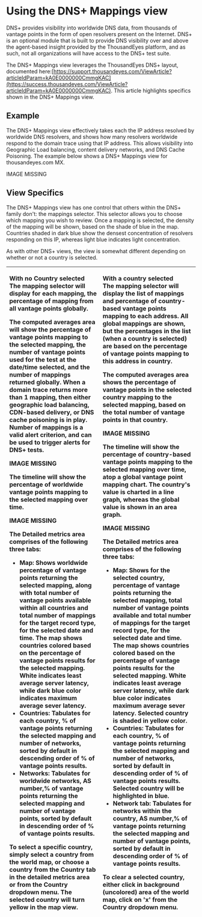 # Using the DNS+ Mappings view

DNS+ provides visibility into worldwide DNS data, from thousands of vantage points in the form of open resolvers present on the Internet.  DNS+ is an optional module that is built to provide DNS visibility over and above the agent-based insight provided by the ThousandEyes platform, and as such, not all organizations will have access to the DNS+ test suite.  

The DNS+ Mappings view leverages the ThousandEyes DNS+ layout, documented here:[https://support.thousandeyes.com/ViewArticle?articleIdParam=kA0E0000000CmmgKAC](https://success.thousandeyes.com/ViewArticle?articleIdParam=kA0E0000000CmmgKAC).  This article highlights specifics shown in the DNS+ Mappings view.

## Example

The DNS+ Mappings view effectively takes each the IP address resolved by worldwide DNS resolvers, and shows how many resolvers worldwide respond to the domain trace using that IP address.  This allows visibility into Geographic Load balancing, content delivery networks, and DNS Cache Poisoning.  The example below shows a DNS+ Mappings view for thousandeyes.com MX.

IMAGE MISSING

## View Specifics

The DNS+ Mappings view has one control that others within the DNS+ family don't: the mappings selector.  This selector allows you to choose which mapping you wish to review.  Once a mapping is selected, the density of the mapping will be shown, based on the shade of blue in the map.  Countries shaded in dark blue show the densest concentration of resolvers responding on this IP, whereas light blue indicates light concentration.

As with other DNS+ views, the view is somewhat different depending on whether or not a country is selected.



<table>
  <thead>
    <tr>
      <th style="text-align:left">
        <p>With no Country selected
          <br />The mapping selector will display for each mapping, the percentage of
          mapping from all vantage points globally.</p>
        <p>The computed averages area will show the percentage of vantage points
          mapping to the selected mapping, the number of vantage points used for
          the test at the date/time selected, and the number of mappings returned
          globally. When a domain trace returns more than 1 mapping, then either
          geographic load balancing, CDN-based delivery, or DNS cache poisoning is
          in play. Number of mappings is a valid alert criterion, and can be used
          to trigger alerts for DNS+ tests.</p>
        <p>IMAGE MISSING</p>
        <p>The timeline will show the percentage of worldwide vantage points mapping
          to the selected mapping over time.</p>
        <p>IMAGE MISSING</p>
        <p>The Detailed metrics area comprises of the following three tabs:</p>
        <ul>
          <li>Map: Shows worldwide percentage of vantage points returning the selected
            mapping, along with total number of vantage points available within all
            countries and total number of mappings for the target record type, for
            the selected date and time. The map shows countries colored based on the
            percentage of vantage points results for the selected mapping. White indicates
            least average server latency, while dark blue color indicates maximum average
            sever latency.</li>
          <li>Countries: Tabulates for each country, % of vantage points returning the
            selected mapping and number of networks, sorted by default in descending
            order of % of vantage points results.</li>
          <li>Networks: Tabulates for worldwide networks, AS number,% of vantage points
            returning the selected mapping and number of vantage points, sorted by
            default in descending order of % of vantage points results.</li>
        </ul>
        <p>To select a specific country, simply select a country from the world map,
          or choose a country from the Country tab in the detailed metrics area or
          from the Country dropdown menu. The selected country will turn yellow in
          the map view.</p>
      </th>
      <th style="text-align:left">
        <p>With a country selected
          <br />The mapping selector will display the list of mappings and percentage
          of country-based vantage points mapping to each address. All global mappings
          are shown, but the percentages in the list (when a country is selected)
          are based on the percentage of vantage points mapping to this address in
          country.</p>
        <p>The computed averages area shows the percentage of vantage points in the
          selected country mapping to the selected mapping, based on the total number
          of vantage points in that country.</p>
        <p>IMAGE MISSING</p>
        <p>The timeline will show the percentage of country-based vantage points
          mapping to the selected mapping over time, atop a global vantage point
          mapping chart. The country&apos;s value is charted in a line graph, whereas
          the global value is shown in an area graph.</p>
        <p>IMAGE MISSING</p>
        <p>The Detailed metrics area comprises of the following three tabs:</p>
        <ul>
          <li>Map: Shows for the selected country, percentage of vantage points returning
            the selected mapping, total number of vantage points available and total
            number of mappings for the target record type, for the selected date and
            time. The map shows countries colored based on the percentage of vantage
            points results for the selected mapping. White indicates least average
            server latency, while dark blue color indicates maximum average sever latency.
            Selected country is shaded in yellow color.</li>
          <li>Countries: Tabulates for each country, % of vantage points returning the
            selected mapping and number of networks, sorted by default in descending
            order of % of vantage points results. Selected country will be highlighted
            in blue.</li>
          <li>Network tab: Tabulates for networks within the country, AS number,% of
            vantage points returning the selected mapping and number of vantage points,
            sorted by default in descending order of % of vantage points results.</li>
        </ul>
        <p>To clear a selected country, either click in background (uncolored) area
          of the world map, click on &apos;x&apos; from the Country dropdown menu.</p>
      </th>
    </tr>
  </thead>
  <tbody></tbody>
</table>

